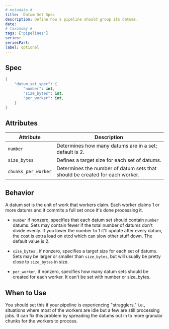 ```yaml
---
# metadata # 
title:  Datum Set Spec
description: Define how a pipeline should group its datums.
date: 
# taxonomy #
tags: ["pipelines"]
series:
seriesPart:
label: optional
---
```

## Spec 

```s
{
    "datum_set_spec": {
        "number": int,
        "size_bytes": int,
        "per_worker": int,
    }
}
```

## Attributes 

|Attribute|Description|
|-|-|
|`number`|Determines how many datums are in a set; default is 2.|
|`size_bytes`|Defines a target size for each set of datums.|
|`chunks_per_worker`|Determines the number of datum sets that should be created for each worker.|

## Behavior

A datum set is the unit of work that workers claim. Each worker claims 1 or more
datums and it commits a full set once it's done processing it. 

- `number` if nonzero, specifies that each datum set should contain `number` datums. Sets may contain fewer if the total number of datums don't
 divide evenly. If you lower the number to 1 it'll update after every datum,
 the cost is extra load on etcd which can slow other stuff down.
 The default value is 2.

- `size_bytes` , if nonzero, specifies a target size for each set of datums. Sets may be larger or smaller than `size_bytes`, but will usually be
 pretty close to `size_bytes` in size.

- `per_worker`, if nonzero, specifies how many datum sets should be
 created for each worker. It can't be set with number or size_bytes.


## When to Use

You should set this if your pipeline is experiencing "stragglers." i.e., situations
where most of the workers are idle but a few are still processing jobs. It can
fix this problem by spreading the datums out in to more granular chunks for
the workers to process.

